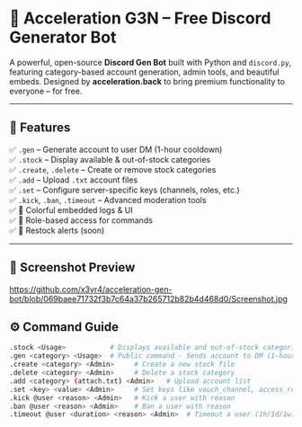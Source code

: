 # 🚀 Acceleration G3N – Free Discord Generator Bot

A powerful, open-source **Discord Gen Bot** built with Python and `discord.py`, featuring category-based account generation, admin tools, and beautiful embeds. Designed by **acceleration.back** to bring premium functionality to everyone – for free.

---

## 🧩 Features

✅ `.gen` – Generate account to user DM (1-hour cooldown)  
✅ `.stock` – Display available & out-of-stock categories  
✅ `.create`, `.delete` – Create or remove stock categories  
✅ `.add` – Upload `.txt` account files  
✅ `.set` – Configure server-specific keys (channels, roles, etc.)  
✅ `.kick`, `.ban`, `.timeout` – Advanced moderation tools  
✅ 🎨 Colorful embedded logs & UI  
✅ 🔐 Role-based access for commands  
✅ 🔔 Restock alerts (soon)  

---

## 📸 Screenshot Preview

https://github.com/x3yr4/acceleration-gen-bot/blob/069baee71732f3b7c64a37b265712b82b4d468d0/Screenshot.jpg

## ⚙️ Command Guide

```bash
.stock <Usage>           # Displays available and out-of-stock categories  
.gen <category> <Usage>  # Public command - Sends account to DM (1-hour cooldown)  
.create <category> <Admin>     # Create a new stock file  
.delete <category> <Admin>     # Delete a stock category  
.add <category> (attach.txt) <Admin>   # Upload account list  
.set <key> <value> <Admin>     # Set keys like vouch_channel, access_role, etc.  
.kick @user <reason> <Admin>   # Kick a user with reason  
.ban @user <reason> <Admin>    # Ban a user with reason  
.timeout @user <duration> <reason> <Admin>  # Timeout a user (1h/1d/1w)
